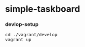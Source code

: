 simple-taskboard
================

### devlop-setup

<pre>
cd ./vagrant/develop
vagrant up
</pre>




